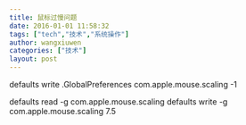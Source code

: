 ```yaml
---
title: 鼠标过慢问题
date: 2016-01-01 11:58:32
tags: ["tech","技术","系统操作"]
author: wangxiuwen
categories: ["技术"]
layout: post
---
```




defaults write .GlobalPreferences com.apple.mouse.scaling -1

defaults read -g com.apple.mouse.scaling
defaults write -g com.apple.mouse.scaling 7.5  

